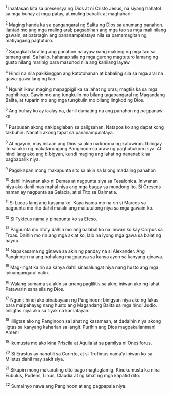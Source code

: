 <sup>1</sup>
Inaatasan kita sa presensya ng Dios at ni Cristo Jesus, na siyang hahatol sa mga buhay at mga patay, at muling babalik at maghahari: 

<sup>2</sup>
Maging handa ka sa pangangaral ng Salita ng Dios sa anumang panahon. Ilantad mo ang mga maling aral; pagsabihan ang mga tao sa mga mali nilang gawain, at patatagin ang pananampalataya nila sa pamamagitan ng matiyagang pagtuturo. 

<sup>3</sup>
Sapagkat darating ang panahon na ayaw nang makinig ng mga tao sa tamang aral. Sa halip, hahanap sila ng mga gurong magtuturo lamang ng gusto nilang marinig para masunod nila ang kanilang layaw. 

<sup>4</sup>
Hindi na nila pakikinggan ang katotohanan at babaling sila sa mga aral na gawa-gawa lang ng tao. 

<sup>5</sup>
Ngunit ikaw, maging mapagpigil ka sa lahat ng oras; magtiis ka sa mga paghihirap. Gawin mo ang tungkulin mo bilang tagapangaral ng Magandang Balita, at tuparin mo ang mga tungkulin mo bilang lingkod ng Dios. 

<sup>6</sup>
Ang buhay ko ay iaalay na, dahil dumating na ang panahon ng pagpanaw ko. 

<sup>7</sup>
Puspusan akong nakipaglaban sa paligsahan. Natapos ko ang dapat kong takbuhin. Nanatili akong tapat sa pananampalataya. 

<sup>8</sup>
At ngayon, may inilaan ang Dios sa akin na korona ng katuwiran. Ibibigay ito sa akin ng makatarungang Panginoon sa araw ng paghuhukom niya. At hindi lang ako ang bibigyan, kundi maging ang lahat ng nananabik sa pagbabalik niya.

<sup>9</sup>
Pagsikapan mong makapunta rito sa akin sa lalong madaling panahon 

<sup>10</sup>
dahil iniwanan ako ni Demas at nagpunta siya sa Tesalonica. Iniwanan niya ako dahil mas mahal niya ang mga bagay sa mundong ito. Si Cresens naman ay nagpunta sa Galacia, at si Tito sa Dalmatia. 

<sup>11</sup>
Si Lucas lang ang kasama ko. Kaya isama mo na rin si Marcos sa pagpunta mo rito dahil malaki ang maitutulong niya sa mga gawain ko. 

<sup>12</sup>
Si Tykicus namaʼy pinapunta ko sa Efeso. 

<sup>13</sup>
Pagpunta mo ritoʼy dalhin mo ang balabal ko na iniwan ko kay Carpus sa Troas. Dalhin mo rin ang mga aklat ko, lalo na iyong mga gawa sa balat ng hayop. 

<sup>14</sup>
Napakasama ng ginawa sa akin ng panday na si Alexander. Ang Panginoon na ang bahalang magparusa sa kanya ayon sa kanyang ginawa. 

<sup>15</sup>
Mag-ingat ka rin sa kanya dahil sinasalungat niya nang husto ang mga ipinangangaral natin. 

<sup>16</sup>
Walang sumama sa akin sa unang paglilitis sa akin; iniwan ako ng lahat. Patawarin sana sila ng Dios. 

<sup>17</sup>
Ngunit hindi ako pinabayaan ng Panginoon; binigyan niya ako ng lakas para maipahayag nang husto ang Magandang Balita sa mga hindi Judio. Iniligtas niya ako sa tiyak na kamatayan. 

<sup>18</sup>
Ililigtas ako ng Panginoon sa lahat ng kasamaan, at dadalhin niya akong ligtas sa kanyang kaharian sa langit. Purihin ang Dios magpakailanman! Amen! 

<sup>19</sup>
Ikumusta mo ako kina Priscila at Aquila at sa pamilya ni Onesiforus. 

<sup>20</sup>
Si Erastus ay nanatili sa Corinto, at si Trofimus namaʼy iniwan ko sa Miletus dahil may sakit siya. 

<sup>21</sup>
Sikapin mong makarating dito bago magtaglamig. Kinukumusta ka nina Eubulus, Pudens, Linus, Claudia at ng lahat ng mga kapatid dito. 

<sup>22</sup>
Sumainyo nawa ang Panginoon at ang pagpapala niya.